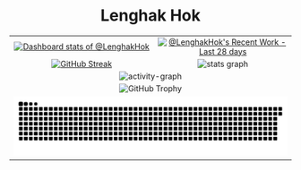 <!-- Profile Header -->
<div align="center">
  <h1>Lenghak Hok</h1>
  
  <!-- Main Stats Table -->
  <table width="100%">
    <tr>
      <td colspan="1" align="center">
        <!-- User Stats Dashboard -->
        <a href="https://next.ossinsight.io/widgets/official/compose-user-dashboard-stats?user_id=125646707" target="_blank" style="display: block" width="100%" align="center">
          <picture>
            <source media="(prefers-color-scheme: dark)" srcset="https://next.ossinsight.io/widgets/official/compose-user-dashboard-stats/thumbnail.png?user_id=125646707&image_size=auto&color_scheme=dark" width="100%" height="auto">
            <img alt="Dashboard stats of @LenghakHok" src="https://next.ossinsight.io/widgets/official/compose-user-dashboard-stats/thumbnail.png?user_id=125646707&image_size=auto&color_scheme=light" width="100%" height="auto">
          </picture>
        </a>
      </td>
      <td colspan="1" align="center">
        <a href="https://next.ossinsight.io/widgets/official/compose-currently-working-on?user_id=125646707&activity_type=all" target="_blank" style="display: block" width="100%" align="center">
          <picture>
            <source media="(prefers-color-scheme: dark)" srcset="https://next.ossinsight.io/widgets/official/compose-currently-working-on/thumbnail.png?user_id=125646707&activity_type=all&image_size=auto&color_scheme=dark" width="100%" height="auto">
            <img alt="@LenghakHok's Recent Work - Last 28 days" src="https://next.ossinsight.io/widgets/official/compose-currently-working-on/thumbnail.png?user_id=125646707&activity_type=all&image_size=auto&color_scheme=light" width="100%" height="auto">
          </picture>
        </a>
    </td>
    </tr>
    <tr>
      <td width="50%" align="center">
        <!-- GitHub Streak -->
        <a href="https://git.io/streak-stats">
          <picture>
            <source media="(prefers-color-scheme: dark)" srcset="https://streak-stats.demolab.com?user=LenghakHok&theme=github-dark&hide_border=true&border_radius=0&short_numbers=true" width="100%">
            <img src="https://streak-stats.demolab.com?user=LenghakHok&theme=github-light&hide_border=true&border_radius=0&short_numbers=true" alt="GitHub Streak" width="100%" height="auto"/>
          <picture>
          </a>
      </td>
      <td width="47.5%" align="center">
        <!-- GitHub Stats -->
        <picture>
          <source media="(prefers-color-scheme: dark)" srcset="https://github-readme-stats.vercel.app/api?username=LenghakHok&hide_title=false&hide_rank=false&show_icons=true&include_all_commits=true&count_private=true&disable_animations=false&theme=github-dark&locale=en&hide_border=true&order=1&border_radius=0" width="100%">
          <img src="https://github-readme-stats.vercel.app/api?username=LenghakHok&hide_title=false&hide_rank=false&show_icons=true&include_all_commits=true&count_private=true&disable_animations=false&theme=github-light&locale=en&hide_border=true&order=1&border_radius=0" width="100%" alt="stats graph" />
        </picture>
      </td>
    </tr>
    <tr>
      <td colspan="2" align="center">
        <!-- Activity Graph -->
        <img src="https://github-readme-activity-graph.vercel.app/graph?username=LenghakHok&radius=16&bg_color=00000000&theme=github-compact&area=true&order=5&hide_border=true" width="100%" alt="activity-graph" />
      </td>
    </tr>
    <tr>
      <td colspan="2" align="center">
         <!-- Trophy with dark mode support --> 
        <picture> 
          <source media="(prefers-color-scheme: dark)" srcset="https://github-profile-trophy.vercel.app?username=LenghakHok&theme=dark&column=-1&row=1&margin-w=8&margin-h=8&no-bg=true&no-frame=true&order=4" width="100%">
          <img alt="GitHub Trophy" src="https://github-profile-trophy.vercel.app?username=LenghakHok&theme=light&column=-1&row=1&margin-w=8&margin-h=8&no-bg=true&no-frame=true&order=4" width="100%">
         </picture>
      </td>
    </tr>
    <tr>
      <td colspan="2" align="center">
        <!-- Snake Animation -->
        <picture>
          <source media="(prefers-color-scheme: dark)" srcset="https://github.com/Lenghak/Lenghak/blob/output/github-contribution-grid-snake-dark.svg">
          <source media="(prefers-color-scheme: light)" srcset="https://github.com/Lenghak/Lenghak/blob/output/github-contribution-grid-snake.svg">
          <img alt="Snake" src="https://github.com/LenghakHok/LenghakHok/blob/output/github-contribution-grid-snake.svg" width="100%">
        </picture>
      </td>
    </tr>
  </table>
</div>
